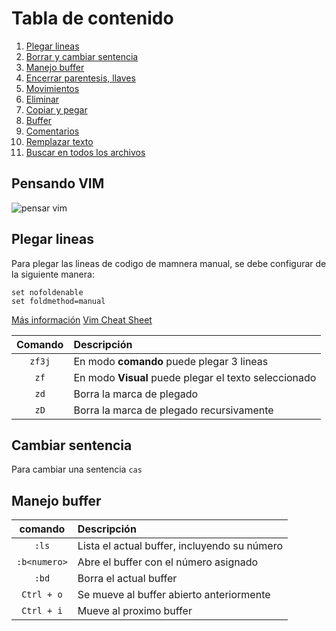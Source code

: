 # Tabla de contenido

1. [Plegar lineas](#plegar-lineas)
2. [Borrar y cambiar sentencia](#borrar-y-cambiar-sentencia)
3. [Manejo buffer](#manejo-buffer)
4. [Encerrar parentesis, llaves](vim-surround/readme.md)
5. [Movimientos](movimientos/readme.md)
6. [Eliminar](eliminar/readme.md)
7. [Copiar y pegar](copiar-pegar/readme.md)
8. [Buffer](buffer/readme.md)
9. [Comentarios](comentarios/readme.md)
10. [Remplazar texto](remplazar/readme.md)
11. [Buscar en todos los archivos](buscar/readme.md)

## Pensando VIM

![pensar vim](https://dev-to-uploads.s3.amazonaws.com/uploads/articles/buw7fbof0run3iafirmk.png)

## Plegar lineas
Para plegar las lineas de codigo de mamnera manual, se debe configurar de la siguiente manera:

```
set nofoldenable
set foldmethod=manual
```

[Más información](https://vim.fandom.com/wiki/Folding)
[Vim Cheat Sheet](https://vim.rtorr.com/)


| Comando | Descripción |
| :---: | :--- |
| `zf3j`| En modo **comando** puede plegar 3 lineas |
| `zf`| En modo **Visual** puede plegar el texto seleccionado |
| `zd`| Borra la marca de plegado |
| `zD`| Borra la marca de plegado recursivamente |

## Cambiar sentencia
Para cambiar una sentencia `cas`

## Manejo buffer

| comando | Descripción |
| :---: | :--- |
| `:ls` | Lista el actual buffer, incluyendo su número |
| `:b<numero>`| Abre el buffer con el número asignado |
| `:bd`| Borra el actual buffer |
| `Ctrl + o`| Se mueve al buffer abierto anteriormente |
| `Ctrl + i`| Mueve al proximo buffer |


